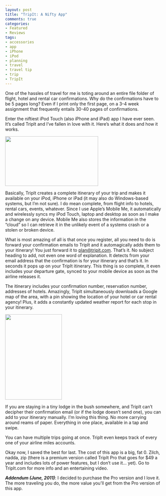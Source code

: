 ```yaml
---
layout: post
title: "TripIt: A Nifty App"
comments: true
categories:
- Featured
- Reviews
tags:
- accessories
- app
- iPhone
- iPod
- planning
- travel
- travel tip
- trip
- TripIt
---
```

One of the hassles of travel for me is toting around an entire file folder of flight, hotel and rental car confirmations. Why do the confirmations have to be 5 pages long? Even if I print only the first page, on a 3-4 week assignment that frequently entails 30-40 pages of confirmations.

Enter the niftiest iPod Touch (also iPhone and iPad) app I have ever seen. It’s called TripIt and I’ve fallen in love with it. Here’s what it does and how it works.

<a href="http://blog.lesterpickerphoto.com/wp-content/uploads/2010/09/images1.jpeg"><img class="aligncenter size-medium wp-image-602" title="images" src="http://blog.lesterpickerphoto.com/wp-content/uploads/2010/09/images1-300x160.jpg" alt="" width="300" height="160"></a>

Basically, TripIt creates a complete itinerary of your trip and makes it available on your iPod, iPhone or iPad (it may also do Windows-based systems, but I’m not sure). I do mean complete, from flight info to hotels, rental cars, events, whatever. Since I use Apple’s Mobile Me, it automatically and wirelessly syncs my iPod Touch, laptop and desktop as soon as I make a change on any device. Mobile Me also stores the information in the “cloud” so I can retrieve it in the unlikely event of a systems crash or a stolen or broken device.

What is most amazing of all is that once you register, all you need to do is forward your confirmation emails to TripIt and it automagically adds them to your itinerary! You just forward it to <a href="mailto:plan@tripit.com">plan@tripit.com</a>. That’s it. No subject heading to add, not even one word of explanation. It detects from your email address that the confirmation is for your itinerary and that’s it. In seconds it pops up on your TripIt itinerary. This thing is so complete, it even includes your departure gate, synced to your mobile device as soon as the airline releases it.

The itinerary includes your confirmation number, reservation number, addresses of hotels. Amazingly, TripIt simultaneously downloads a Google map of the area, with a pin showing the location of your hotel or car rental agency! Plus, it adds a constantly updated weather report for each stop in your itinerary.

<a href="http://blog.lesterpickerphoto.com/wp-content/uploads/2010/09/images-1.jpeg"><img class="aligncenter size-full wp-image-603" title="images-1" src="http://blog.lesterpickerphoto.com/wp-content/uploads/2010/09/images-1.jpeg" alt="" width="183" height="275"></a>

If you are staying in a tiny lodge in the bush somewhere, and TripIt can’t decipher their confirmation email (or if the lodge doesn’t send one), you can add to your itinerary manually. I’m loving this thing. No more carrying around reams of paper. Everything in one place, available in a tap and swipe.

You can have multiple trips going at once. TripIt even keeps track of every one of your airline miles accounts.

Okay now, I saved the best for last. The cost of this app is a big, fat 0. Zilch, nadda, zip (there is a premium version called TripIt Pro that goes for $49 a year and includes lots of power features, but I don’t use it… yet). Go to TripIt.com for more info and an entertaining video.

<strong><em>Addendum (June, 2011)</em></strong>: I decided to purchase the Pro version and I love it. The more traveling you do, the more value you'll get from the Pro version of this app.